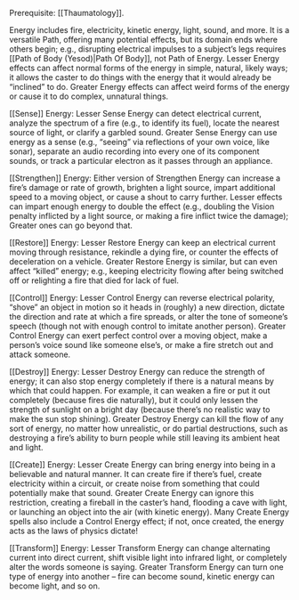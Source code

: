 Prerequisite: [[Thaumatology]]. 

Energy includes fire, electricity, kinetic energy, light, sound, and more. It is a versatile Path, offering many potential effects, but its domain ends where others begin; e.g., disrupting electrical impulses to a subject’s legs requires [[Path of Body (Yesod)|Path Of Body]], not Path of Energy. Lesser Energy effects can affect normal forms of the energy in simple, natural, likely ways; it allows the caster to do things with the energy that it would already be “inclined” to do. Greater Energy effects can affect weird forms of the energy or cause it to do complex, unnatural things. 

[[Sense]] Energy: Lesser Sense Energy can detect electrical current, analyze the spectrum of a fire (e.g., to identify its fuel), locate the nearest source of light, or clarify a garbled sound. Greater Sense Energy can use energy as a sense (e.g., “seeing” via reflections of your own voice, like sonar), separate an audio recording into every one of its component sounds, or track a particular electron as it passes through an appliance.

[[Strengthen]] Energy: Either version of Strengthen Energy can increase a fire’s damage or rate of growth, brighten a light source, impart additional speed to a moving object, or cause a shout to carry further. Lesser effects can impart enough energy to double the effect (e.g., doubling the Vision penalty inflicted by a light source, or making a fire inflict twice the damage); Greater ones can go beyond that.

[[Restore]] Energy: Lesser Restore Energy can keep an electrical current moving through resistance, rekindle a dying fire, or counter the effects of deceleration on a vehicle. Greater Restore Energy is similar, but can even affect “killed” energy; e.g., keeping electricity flowing after being switched off or relighting a fire that died for lack of fuel.

[[Control]] Energy: Lesser Control Energy can reverse electrical polarity, “shove” an object in motion so it heads in (roughly) a new direction, dictate the direction and rate at which a fire spreads, or alter the tone of someone’s speech (though not with enough control to imitate another person). Greater Control Energy can exert perfect control over a moving object, make a person’s voice sound like someone else’s, or make a fire stretch out and attack someone.

[[Destroy]] Energy: Lesser Destroy Energy can reduce the strength of energy; it can also stop energy completely if there is a natural means by which that could happen. For example, it can weaken a fire or put it out completely (because fires die naturally), but it could only lessen the strength of sunlight on a bright day (because there’s no realistic way to make the sun stop shining). Greater Destroy Energy can kill the flow of any sort of energy, no matter how unrealistic, or do partial destructions, such as destroying a fire’s ability to burn people while still leaving its ambient heat and light.

[[Create]] Energy: Lesser Create Energy can bring energy into being in a believable and natural manner. It can create fire if there’s fuel, create electricity within a circuit, or create noise from something that could potentially make that sound. Greater Create Energy can ignore this restriction, creating a fireball in the caster’s hand, flooding a cave with light, or launching an object into the air (with kinetic energy). Many Create Energy spells also include a Control Energy effect; if not, once created, the energy acts as the laws of physics dictate!

[[Transform]] Energy: Lesser Transform Energy can change alternating current into direct current, shift visible light into infrared light, or completely alter the words someone is saying. Greater Transform Energy can turn one type of energy into another – fire can become sound, kinetic energy can become light, and so on.
